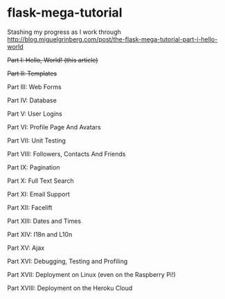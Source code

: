 flask-mega-tutorial
===================
Stashing my progress as I work through http://blog.miguelgrinberg.com/post/the-flask-mega-tutorial-part-i-hello-world

~~Part I: Hello, World! (this article)~~

~~Part II: Templates~~

Part III: Web Forms

Part IV: Database

Part V: User Logins

Part VI: Profile Page And Avatars

Part VII: Unit Testing

Part VIII: Followers, Contacts And Friends

Part IX: Pagination

Part X: Full Text Search

Part XI: Email Support

Part XII: Facelift

Part XIII: Dates and Times

Part XIV: I18n and L10n

Part XV: Ajax

Part XVI: Debugging, Testing and Profiling

Part XVII: Deployment on Linux (even on the Raspberry Pi!)

Part XVIII: Deployment on the Heroku Cloud
